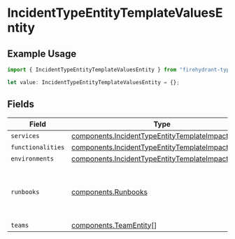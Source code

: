 # IncidentTypeEntityTemplateValuesEntity

## Example Usage

```typescript
import { IncidentTypeEntityTemplateValuesEntity } from "firehydrant-typescript-sdk/models/components";

let value: IncidentTypeEntityTemplateValuesEntity = {};
```

## Fields

| Field                                                                                                                    | Type                                                                                                                     | Required                                                                                                                 | Description                                                                                                              |
| ------------------------------------------------------------------------------------------------------------------------ | ------------------------------------------------------------------------------------------------------------------------ | ------------------------------------------------------------------------------------------------------------------------ | ------------------------------------------------------------------------------------------------------------------------ |
| `services`                                                                                                               | [components.IncidentTypeEntityTemplateImpactEntity](../../models/components/incidenttypeentitytemplateimpactentity.md)[] | :heavy_minus_sign:                                                                                                       | N/A                                                                                                                      |
| `functionalities`                                                                                                        | [components.IncidentTypeEntityTemplateImpactEntity](../../models/components/incidenttypeentitytemplateimpactentity.md)[] | :heavy_minus_sign:                                                                                                       | N/A                                                                                                                      |
| `environments`                                                                                                           | [components.IncidentTypeEntityTemplateImpactEntity](../../models/components/incidenttypeentitytemplateimpactentity.md)[] | :heavy_minus_sign:                                                                                                       | N/A                                                                                                                      |
| `runbooks`                                                                                                               | [components.Runbooks](../../models/components/runbooks.md)                                                               | :heavy_minus_sign:                                                                                                       | A hash mapping runbook IDs to runbook names.                                                                             |
| `teams`                                                                                                                  | [components.TeamEntity](../../models/components/teamentity.md)[]                                                         | :heavy_minus_sign:                                                                                                       | N/A                                                                                                                      |